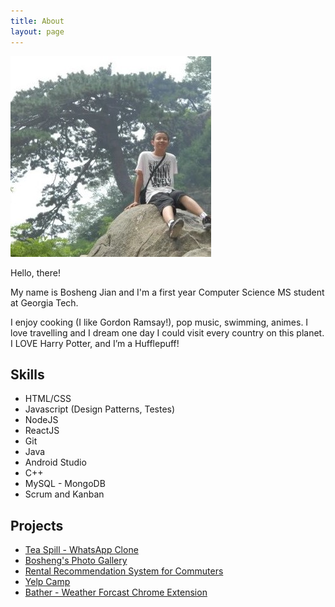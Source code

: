 ```yaml
---
title: About
layout: page
---
```

![Profile Image](/assets/images/about.jpg)

<p>Hello, there!</p>

<p>My name is Bosheng Jian and I'm a first year Computer Science MS student at Georgia Tech. </p>

<p>I enjoy cooking (I like Gordon Ramsay!), pop music, swimming, animes. I love travelling and I dream one day I could visit every country on this planet. I LOVE Harry Potter, and I’m a Hufflepuff! </p>

<h2>Skills</h2>

<ul class="skill-list">
	<li>HTML/CSS</li>
	<li>Javascript (Design Patterns, Testes)</li>
	<li>NodeJS</li>
	<li>ReactJS</li>
	<li>Git</li>
	<li>Java</li>
    <li>Android Studio</li>
	<li>C++</li>
	<li>MySQL - MongoDB</li>
	<li>Scrum and Kanban</li>
</ul>

<h2>Projects</h2>

<ul>
	<li><a href="https://play.google.com/store/apps/details?id=com.boshengjian.teaspill/">Tea Spill - WhatsApp Clone</a></li>
	<li><a href="https://afternoon-citadel-68589.herokuapp.com/">Bosheng's Photo Gallery</a></li>
	<li><a href="https://limitless-shelf-79345.herokuapp.com/">Rental Recommendation System for Commuters</a></li>
	<li><a href="https://radiant-headland-94269.herokuapp.com/">Yelp Camp</a></li>
	<li><a href="https://chrome.google.com/webstore/detail/bather/ldbpocnepgdgpipohgbfimmniinkdmcb">Bather - Weather Forcast Chrome Extension</a></li>
</ul>
